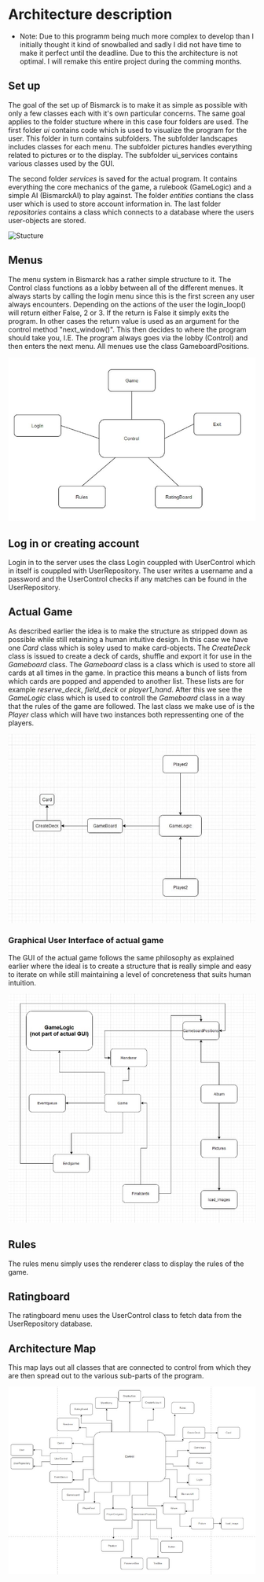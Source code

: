 # Architecture description

- Note: Due to this programm being much more complex to develop than I initially thought it kind of snowballed and sadly I did not have time to make it perfect until the deadline. Due to this the architecture is not optimal. I will remake this entire project during the comming months. 

## Set up

The goal of the set up of Bismarck is to make it as simple as possible with only a few classes each with it's own particular concerns. The same goal applies to the folder stucture where in this case four folders are used. The first folder *ui* contains code which is used to visualize the program for the user. This folder in turn contains subfolders. The subfolder landscapes includes classes for each menu. The subfolder pictures handles everything related to pictures or to the display. The subfolder ui_services contains various classes used by the GUI. 

The second folder *services* is saved for the actual program. It contains everything the core mechanics of the game, a rulebook (GameLogic) and a simple AI (BismarckAI) to play against. The folder *entities* contians the class user which is used to store account information in. The last folder *repositories* contains a class which connects to a database where the users user-objects are stored.

![Stucture](./pictures/folders_with_files.jpg)

## Menus

The menu system in Bismarck has a rather simple structure to it. The Control class functions as a lobby between all of the different menues. It always starts by calling the login menu since this is the first screen any user always encounters. Depending on the actions of the user the login_loop() will return either False, 2 or 3. If the return is False it simply exits the program. In other cases the return value is used as an argument for the control method "next_window()". This then decides to where the program should take you, I.E. The program always goes via the lobby (Control) and then enters the next menu. All menues use the class GameboardPositions.

![menu system](./pictures/lobby.jpg)

## Log in or creating account

Login in to the server uses the class Login couppled with UserControl which in itself is couppled with UserRepository. The user writes a username and a password and the UserControl checks if any matches can be found in the UserRepository. 

## Actual Game

As described earlier the idea is to make the structure as stripped down as possible while still retaining a human intuitive design. In this case we have one *Card* class which is soley used to make card-objects. The *CreateDeck* class is issued to create a deck of cards, shuffle and export it for use in the *Gameboard* class. The *Gameboard* class is a class which is used to store all cards at all times in the game. In practice this means a bunch of lists from which cards are popped and appended to another list. These lists are for example *reserve_deck*, *field_deck* or *player1_hand*. After this we see the *GameLogic* class which is used to controll the *Gameboard* class in a way that the rules of the game are followed. The last class we make use of is the *Player* class which will have two instances both repressenting one of the players.

![architecture](./pictures/bismarck_architecture.jpg)

### Graphical User Interface of actual game

The GUI of the actual game follows the same philosophy as explained earlier where the ideal is to create a structure that is really simple and easy to iterate on while still maintaining a level of concreteness that suits human intuition. 

![GUI architecture](./pictures/bismarck_GUI_architecture.png)

## Rules

The rules menu simply uses the renderer class to display the rules of the game.

## Ratingboard

The ratingboard menu uses the UserControl class to fetch data from the UserRepository database. 

## Architecture Map

This map lays out all classes that are connected to control from which they are then spread out to the various sub-parts of the program.

![architecture map](./pictures/octopussy.jpg)
